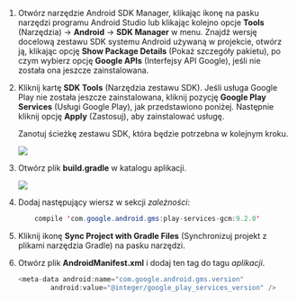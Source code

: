 1. Otwórz narzędzie Android SDK Manager, klikając ikonę na pasku narzędzi programu Android Studio lub klikając kolejno opcje **Tools** (Narzędzia) -> **Android** -> **SDK Manager** w menu. Znajdź wersję docelową zestawu SDK systemu Android używaną w projekcie, otwórz ją, klikając opcję **Show Package Details** (Pokaż szczegóły pakietu), po czym wybierz opcję **Google APIs** (Interfejsy API Google), jeśli nie została ona jeszcze zainstalowana.
2. Kliknij kartę **SDK Tools** (Narzędzia zestawu SDK). Jeśli usługa Google Play nie została jeszcze zainstalowana, kliknij pozycję **Google Play Services** (Usługi Google Play), jak przedstawiono poniżej. Następnie kliknij opcję **Apply** (Zastosuj), aby zainstalować usługę. 
   
    Zanotuj ścieżkę zestawu SDK, która będzie potrzebna w kolejnym kroku. 
   
    ![](./media/notification-hubs-android-studio-add-google-play-services/notification-hubs-android-studio-sdk-manager.png)
3. Otwórz plik **build.gradle** w katalogu aplikacji.
   
    ![](./media/notification-hubs-android-studio-add-google-play-services/notification-hubs-android-studio-add-google-play-dependency.png)
4. Dodaj następujący wiersz w sekcji *zależności*: 
    
    ```java
        compile 'com.google.android.gms:play-services-gcm:9.2.0'
    ```
5. Kliknij ikonę **Sync Project with Gradle Files** (Synchronizuj projekt z plikami narzędzia Gradle) na pasku narzędzi.
6. Otwórz plik **AndroidManifest.xml** i dodaj ten tag do tagu *aplikacji*.
   
    ```java
    <meta-data android:name="com.google.android.gms.version"
            android:value="@integer/google_play_services_version" />
    ```


